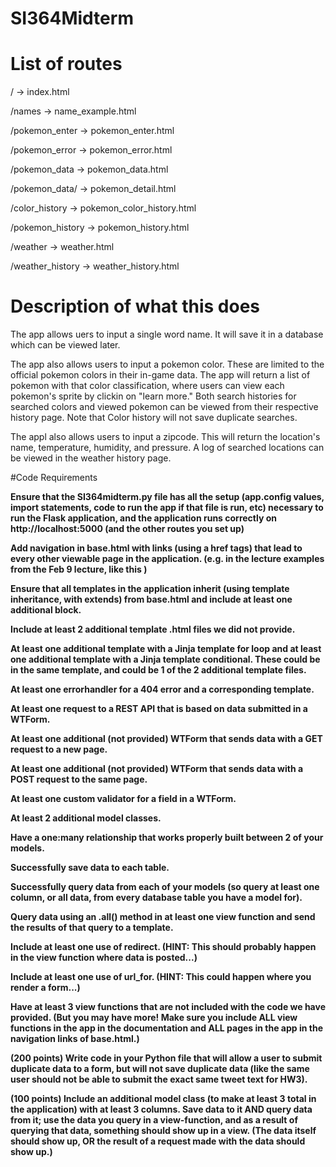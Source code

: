 # SI364Midterm

# List of routes

/ -> index.html

/names -> name_example.html

/pokemon_enter -> pokemon_enter.html

/pokemon_error -> pokemon_error.html

/pokemon_data -> pokemon_data.html

/pokemon_data/<pokemon> -> pokemon_detail.html

/color_history -> pokemon_color_history.html

/pokemon_history -> pokemon_history.html

/weather -> weather.html

/weather_history -> weather_history.html



# Description of what this does
The app allows uers to input a single word name. It will save it in a database which can be viewed later.

The app also allows users to input a pokemon color. These are limited to the official pokemon colors in their in-game data. The app will return a list of pokemon with that color classification, where users can view each pokemon's sprite by clickin on "learn more." Both search histories for searched colors and viewed pokemon can be viewed from their respective history page. Note that Color history will not save duplicate searches.

The appl also allows users to input a zipcode. This will return the location's name, temperature, humidity, and pressure. A log of searched locations can be viewed in the weather history page.






#Code Requirements

**Ensure that the SI364midterm.py file has all the setup (app.config values, import statements, code to run the app if that file is run, etc) necessary to run the Flask application, and the application runs correctly on http://localhost:5000 (and the other routes you set up)**

**Add navigation in base.html with links (using a href tags) that lead to every other viewable page in the application. (e.g. in the lecture examples from the Feb 9 lecture, like this )**

**Ensure that all templates in the application inherit (using template inheritance, with extends) from base.html and include at least one additional block.**

**Include at least 2 additional template .html files we did not provide.**

**At least one additional template with a Jinja template for loop and at least one additional template with a Jinja template conditional.
These could be in the same template, and could be 1 of the 2 additional template files.**

**At least one errorhandler for a 404 error and a corresponding template.**

**At least one request to a REST API that is based on data submitted in a WTForm.**

**At least one additional (not provided) WTForm that sends data with a GET request to a new page.**

**At least one additional (not provided) WTForm that sends data with a POST request to the same page.**

**At least one custom validator for a field in a WTForm.**

**At least 2 additional model classes.**

**Have a one:many relationship that works properly built between 2 of your models.**

**Successfully save data to each table.**

**Successfully query data from each of your models (so query at least one column, or all data, from every database table you have a model for).**

**Query data using an .all() method in at least one view function and send the results of that query to a template.**

**Include at least one use of redirect. (HINT: This should probably happen in the view function where data is posted...)**

**Include at least one use of url_for. (HINT: This could happen where you render a form...)**

**Have at least 3 view functions that are not included with the code we have provided. (But you may have more! Make sure you include ALL view functions in the app in the documentation and ALL pages in the app in the navigation links of base.html.)**

**(200 points) Write code in your Python file that will allow a user to submit duplicate data to a form, but will not save duplicate data (like the same user should not be able to submit the exact same tweet text for HW3).**

**(100 points) Include an additional model class (to make at least 3 total in the application) with at least 3 columns. Save data to it AND query data from it; use the data you query in a view-function, and as a result of querying that data, something should show up in a view. (The data itself should show up, OR the result of a request made with the data should show up.)**
